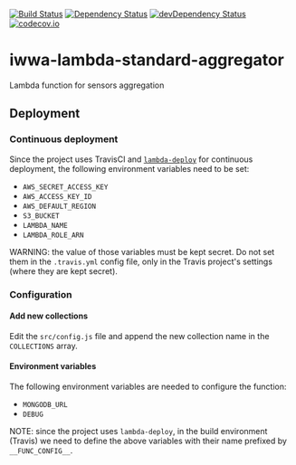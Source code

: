 [![Build Status](https://travis-ci.org/innowatio/iwwa-lambda-standard-aggregator.svg?branch=master)](https://travis-ci.org/innowatio/iwwa-lambda-standard-aggregator)
[![Dependency Status](https://david-dm.org/innowatio/iwwa-lambda-standard-aggregator.svg)](https://david-dm.org/innowatio/iwwa-lambda-standard-aggregator)
[![devDependency Status](https://david-dm.org/innowatio/iwwa-lambda-standard-aggregator/dev-status.svg)](https://david-dm.org/innowatio/iwwa-lambda-standard-aggregator#info=devDependencies)
[![codecov.io](https://codecov.io/github/innowatio/iwwa-lambda-standard-aggregator/coverage.svg?branch=master)](https://codecov.io/github/innowatio/iwwa-lambda-standard-aggregator?branch=master)

# iwwa-lambda-standard-aggregator

Lambda function for sensors aggregation


## Deployment

### Continuous deployment

Since the project uses TravisCI and
[`lambda-deploy`](https://github.com/innowatio/lambda-deploy/) for continuous
deployment, the following environment variables need to be set:

- `AWS_SECRET_ACCESS_KEY`
- `AWS_ACCESS_KEY_ID`
- `AWS_DEFAULT_REGION`
- `S3_BUCKET`
- `LAMBDA_NAME`
- `LAMBDA_ROLE_ARN`

WARNING: the value of those variables must be kept secret. Do not set them in
the `.travis.yml` config file, only in the Travis project's settings (where they
are kept secret).

### Configuration

#### Add new collections
Edit the `src/config.js` file and append the new collection name in the `COLLECTIONS` array.

#### Environment variables
The following environment variables are needed to configure the function:

- `MONGODB_URL`
- `DEBUG`

NOTE: since the project uses `lambda-deploy`, in the build environment (Travis)
we need to define the above variables with their name prefixed by
`__FUNC_CONFIG__`.
